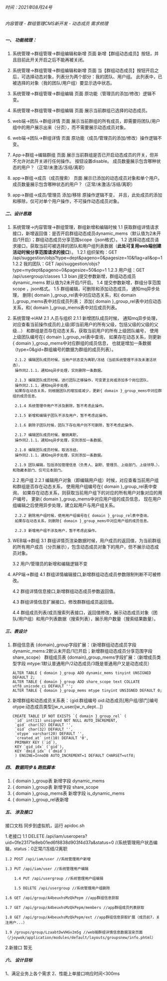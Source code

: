 ###### 时间：2021年08月24号

###### 内容管理 - 群组管理CMS新开发 - 动态成员  需求梳理

##### 一、 功能梳理：

1. 系统管理->群组管理->群组编辑和新增 页面
新增【群组动态成员】按钮，并且目前此开关开启之后不能再被关闭。

2. 系统管理->群组管理->群组编辑和新增 页面
当【群组动态成员】按钮开启之后，可选择动态对象，列表分为两个部分：我的团队、用户组。
此列表中，已被选择的对象（我的团队/用户组）要显示选中状态。

3. 系统管理->群组管理->群组编辑 页面
原功能（管理员的添加/修改）逻辑不变。

4. 系统管理->群组管理->群组编辑 页面
展示当前群组已选择的动态成员。

5. web端->团队->群组详情 页面
展示当前群组的所有成员，即需要将团队/用户组中的用户展示出来（分页），而不需要展示动态成员对象。

6. web端->团队->群组详情 页面
原功能（成员/管理员的添加/修改）操作逻辑不变。

7. App->群组->编辑群组 页面
展示当前群组是否已开启动态成员的开关，但并不允许对此开关进行任何操作。
按钮设置disable。
成员数量展示包含哪种状态的用户？（正常/未激活/冻结/离职）

8. app->群组->成员（成员搜索） 页面
展示已添加的动态成员对象和单个用户。
成员数量展示包含哪种状态的用户？（正常/未激活/冻结/离职）

9. app->群组->成员/管理员 添加/移除 原操作逻辑不变，
并且，此处成员的添加和移除，仅可对单个用户操作，不可操作动态成员对象。
   

##### 二、设计思路

1. 系统管理->内容管理->群组管理，群组新增和编辑时候
	1.1 获取群组详情请求接口，新增返回值：是否开启群组动态成员dynamic_mems（默认值为2未开启/1开启）；群组动态成员分享范围scope（json格式）。
	1.2 选择动态成员请求接口，获取当前可被选择的团队和用户组列表数据（**此处可复用web端创建活动时候分享范围请求的接口**）。
		1.2.1 组织架构：GET /api/suggestion/objs?type=dept&pageno=0&pagesize=10&flag=all&op=1
		1.2.2 我的团队：GET /api/suggestion/objs?type=mydept&pageno=0&pagesize=50&op=1
		1.2.3 用户组：GET /api/usergroup/classes
	1.3 bian j提交参数新增，群组动态成员 dynamic_mems 默认值为2未开启/1开启。
	1.4 提交参数新增，群组分享范围 scope ，json格式。
	1.5 群组编辑，可删除和添加动态成员，
	通知mq异步处理，
	删除{ domain }_group_rel表中对应动态关系，和{ domain }_group_mems表中对应成员列表；
	添加{ domain }_group_rel表中对应动态关系，和{ domain }_group_mems表中对应成员列表。

2. 系统管理->IAM
	2.1 人员与组织
		2.1.1 新增团队成员时候，
		通知mq异步处理，对应查看当前操作成员的上级(即当前用户的所有父级，包括父级的父级的父级...）
		和群组是否存在动态关系，获取当前用户的所有上级团队编号，
		使用上级团队编号在{ domain }_group_rel表中查询，
		如果存在动态关系，则更新{ domain }_group_mems中对应群组的成员信息，
		也就是增加一条数据（type=0&gid=群组编号的数据为群组的成员列表）。

		2.1.2 编辑团队成员时候，当用户状态变为离职/冻结（当前系统管理不涉及未激活状态），
		操作同2.1.1，通知mq异步处理，实则删除一条数据。

		2.1.3 编辑团队成员时候，进行团队迁移操作，可变更主岗或添加多个岗位团队，
		操作同2.1.1，通知mq异步处理，
		如果存在动态关系，则根据团队的增加或减少，更新{ domain }_group_mems中对应群组的成员信息。
		
		2.1.4 系统管理中用户不涉及删除，暂不考虑此操作。
		
		2.1.5 新增和编辑子团队不涉及用户，暂不考虑此操作。

		2.1.6 删除子团队时候，团队下存在用户则不可删除，暂不考虑此操作。

		2.1.7 编辑团队成员时候，撤销离职，
		操作同2.1.1，通知mq异步处理，实则添加一条数据。
		
		2.1.8 编辑团队成员时候，取消冻结，
		操作同2.1.1，通知mq异步处理，实则添加一条数据。			

		2.1.9 团队编辑，包括添加管理信息（负责人、副职、管理员、上级部门、上级领导、），和隐藏本部门、仅可见本部门。

	2.2 用户组
		2.2.1 编辑用户对象（即编辑用户组）时候，对应查看当前用户组和群组是否存在动态关系，
		使用用户组编号在{ domain }_group_rel表中查询，
		如果存在动态关系，则获取当前用户组下的对应的所有用户对象对应的用户编号，
		更新{ domain }_group_mems中对应用户组的成员信息，
		现在用户组编辑之后使用异步处理，建立起用户与用户组关系。

		2.2.2 删除用户组时候，使用用户组编号在{ domain }_group_rel表中查询，
		如果存在动态关系，则删除{ domain }_group_mems中对应用户组的成员信息。
			
		2.2.3 新增用户组不涉及用户，暂不考虑此操作。
3. WEB端->群组
	3.1 群组详情页渲染数据时候，用户成员的返回值，为当前群组的所有用户成员（分页展示），包含动态成员对象下的用户，但不展示动态成员对象。
	
	3.2 用户/管理员的新增和编辑逻辑不变
   
4. APP端->群组
	4.1 群组详情编辑接口,新增群组动态成员参数限制判断不可被修改。

	4.2 群组详情信息接口,新增群组动态成员参数返回值。	

	4.3 群组详情信息扩展接口，修改群群组成员返回值。

	4.4 群组成员列表/成员搜索列表接口，返回值修改，展示动态成员对象（团队/用户组）和用户列表数据（搜索列表），展示用户数量（搜索结果数量）。


##### 三、表设计

1. 群组信息表 {domain}_group字段扩展：（新增群组动态成员字段 dynamic_mems:2默认未开启/1已开启；新增群组动态成员分享范围字段 share_scope）
   群组成员表 {domain}_group_mems字段扩展：（新增成员类型字段 mtype:1默认普通用户/2动态成员/3既是普通用户又是动态成员）

   ```
   ALTER TABLE { domain }_group ADD dynamic_mems tinyint UNSIGNED DEFAULT 2;
   ALTER TABLE { domain }_group ADD share_scope text COLLATE utf8_unicode_ci DEFAULT '';
   ALTER TABLE { domain }_group_mems mtype tinyint UNSIGNED DEFAULT 0;
   ```

2. 新增群组和动态成员关系表：（gid:群组编号 oid:动态成员[用户组/部门]编号 otype:动态成员类型[jw_n_user/jw_n_dept...]）

   ```
   CREATE TABLE IF NOT EXISTS `{ domain }_group_rel` (
  	`id` int(11) unsigned NOT NULL AUTO_INCREMENT,
  	`gid` char(32) DEFAULT '',
  	`oid` char(32) DEFAULT '',
  	`otype` varchar(20) DEFAULT '',
  	`created_at` int(10) DEFAULT '0',
  	PRIMARY KEY (`id`),
  	KEY `gid_idx` (`gid`),
  	KEY `dmid_idx` (`dmid`)
	) ENGINE=InnoDB AUTO_INCREMENT=1 DEFAULT CHARSET=utf8;
   ```

##### 四、 数据同步 & 跑批脚本

1. { domain }_group表 新增字段 dynamic_mems
2. { domain }_group表 新增字段 share_scope
3. { domain }_group_mems表 新增字段 is_dynamic_mems
4. { domain }_group_rel表新增


##### 五、 涉及接口

 接口文档 同步到虚拟机，运行  apidoc.sh 

1.老接口
	1.1 DELETE /api/iam/useropera?uid=0fe23171e8eb01ed6f8838d903f4d37a&status=0 //系统管理用户状态编辑，status：0正常/1冻结/2离职

	1.2 POST /api/iam/user //系统管理用户新增

	1.3 PUT /api/iam/user //系统管理用户编辑

    	1.4 PUT /api/usergroup //系统管理用户组编辑

    	1.5 DELETE /api/usergroup //系统管理用户组删除

	1.6 GET /api/group/A4beuxhsMzQkPepm //app群组信息获取

	1.7 GET /api/group/A4beuxhsMzQkPepm/members //app群组成员列表获取

	1.8 GET /api/group/A4beuxhsMzQkPepm/ext //app群组信息获取扩展（成员前7，关注用户...）

	1.9 /groups/group/LzaabtDwVHGv2m5g //web端群组详情信息数据渲染页面（/joywok/application/modules/default/layouts/groupsnew/info.phtml）
		

2.新接口
	暂无

##### 六、 设计目标

1、满足业务上各个需求
2、性能上单接口响应时间<300ms